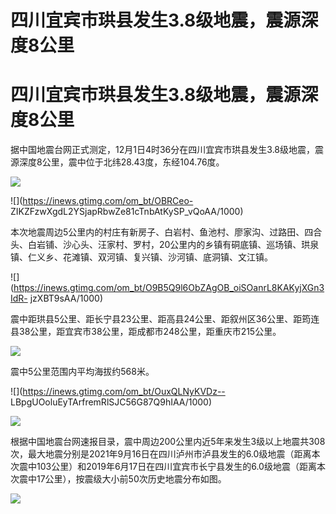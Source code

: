 # 四川宜宾市珙县发生3.8级地震，震源深度8公里

# 四川宜宾市珙县发生3.8级地震，震源深度8公里

据中国地震台网正式测定，12月1日4时36分在四川宜宾市珙县发生3.8级地震，震源深度8公里，震中位于北纬28.43度，东经104.76度。

![](https://inews.gtimg.com/om_bt/OorbN7_P6f1U1SqKm5XuNsBNA_UEezJPrvxYrEyEtLx_sAA/1000)

![](https://inews.gtimg.com/om_bt/OBRCeo-
ZIKZFzwXgdL2YSjapRbwZe81cTnbAtKySP_vQoAA/1000)

本次地震周边5公里内的村庄有新房子、白岩村、鱼池村、廖家沟、过路田、四合头、白岩铺、沙心头、汪家村、罗村，20公里内的乡镇有硐底镇、巡场镇、珙泉镇、仁义乡、花滩镇、双河镇、复兴镇、沙河镇、底洞镇、文江镇。

![](https://inews.gtimg.com/om_bt/O9B5Q9l6ObZAgOB_oiSOanrL8KAKyjXGn3IdR-
jzXBT9sAA/1000)

震中距珙县5公里、距长宁县23公里、距高县24公里、距叙州区36公里、距筠连县38公里，距宜宾市38公里，距成都市248公里，距重庆市215公里。

![](https://inews.gtimg.com/om_bt/OsJdh9EbAE6F9toVpr1diPDt0II_nlqb9tnkre_ZyelbEAA/1000)

震中5公里范围内平均海拔约568米。

![](https://inews.gtimg.com/om_bt/OuxQLNyKVDz--
LBpgUOoluEyTArfremRlSJC56G87Q9hIAA/1000)

![](https://inews.gtimg.com/om_bt/OTW4lP6kBivrg18o7mfL4sLRgE07Dr31Uxw4FeqcFL1agAA/1000)

根据中国地震台网速报目录，震中周边200公里内近5年来发生3级以上地震共308次，最大地震分别是2021年9月16日在四川泸州市泸县发生的6.0级地震（距离本次震中103公里）和2019年6月17日在四川宜宾市长宁县发生的6.0级地震（距离本次震中17公里），按震级大小前50次历史地震分布如图。

![](https://inews.gtimg.com/om_bt/O3C0Tx1v1Le8TiDOGZMMCv3Y21Xwg826z373lmkrVRdIQAA/1000)

